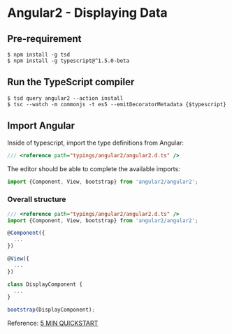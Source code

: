 # Angular2 - Displaying Data

## Pre-requirement
```
$ npm install -g tsd
$ npm install -g typescript@^1.5.0-beta
```

## Run the TypeScript compiler
```
$ tsd query angular2 --action install
$ tsc --watch -m commonjs -t es5 --emitDecoratorMetadata {$typescript}
```

## Import Angular
Inside of typescript, import the type definitions from Angular:
```typescript
/// <reference path="typings/angular2/angular2.d.ts" />
```
The editor should be able to complete the available imports:
```typescript
import {Component, View, bootstrap} from 'angular2/angular2';
```
### Overall structure
```typescript
/// <reference path="typings/angular2/angular2.d.ts" />
import {Component, View, bootstrap} from 'angular2/angular2';

@Component({
  ...
})

@View({
  ...
})

class DisplayComponent {
  ...
}

bootstrap(DisplayComponent);
```

Reference: [5 MIN QUICKSTART](https://angular.io/docs/js/latest/quickstart.html)
